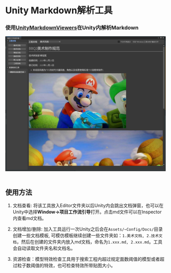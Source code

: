 # Unity Markdown解析工具

### 使用[UnityMarkdownViewers](https://github.com/gwaredd/UnityMarkdownViewers)在Unity内解析Markdown

![image](Doc/ToolWindow.png)
&nbsp;
## 使用方法
1. 文档查看: 将该工具放入Editor文件夹以后Unity内会跳出文档弹窗，也可以在Unity中选择**Window->项目工作流引导**打开。点击md文件可以在Inspector内查看md文档。


2. 文档增加/删除: 加入工具运行一次Unity之后会在```Assets/~Config/Docs/```目录创建一些文档模板, 可模仿模板继续创建一些文件夹如：```1.美术文档, 2.技术文档```，然后在创建的文件夹内放入md文档，命名为```1.xxx.md, 2.xxx.md```。工具会自动读取文件夹名和文档名。


3. 资源检查：模型特效检查工具用于搜索工程内超过规定面数阈值的模型或者超过粒子数阈值的特效，也可检查特效所带贴图大小。